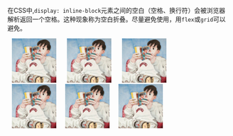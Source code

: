 在CSS中,`display: inline-block`元素之间的空白（空格、换行符）会被浏览器解析返回一个空格。这种现象称为空白折叠。尽量避免使用，用`flex`或`grid`可以避免。

<!DOCTYPE html>
<html lang="en">

<head>
  <meta charset="UTF-8">
  <meta name="viewport" content="width=device-width, initial-scale=1.0">
  <title>inline盒子空隙</title>
  <style>
    img {
      width: 100px;
      height: 100px;
      margin: 0 10px;
    }
  </style>
</head>

<body>
  <div>
    <img src="../public/头像.JPG">
    <img src="../public/头像.JPG">
    <img src="../public/头像.JPG">
  </div>
  <div>
    <img src="../public/头像.JPG"><img src="../public/头像.JPG"><img src="../public/头像.JPG">
  </div>
</body>

</html>